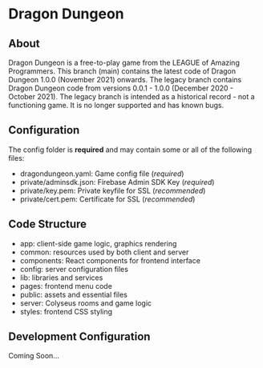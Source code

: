 # Dragon Dungeon

## About

Dragon Dungeon is a free-to-play game from the LEAGUE of Amazing Programmers. This branch (main) contains the latest code of Dragon Dungeon 1.0.0 (November 2021) onwards. The legacy branch contains Dragon Dungeon code from versions 0.0.1 - 1.0.0 (December 2020 - October 2021). The legacy branch is intended as a historical record - not a functioning game. It is no longer supported and has known bugs.

## Configuration

The config folder is **required** and may contain some or all of the following files:

* dragondungeon.yaml: Game config file (*required*)
* private/adminsdk.json: Firebase Admin SDK Key (*required*)
* private/key.pem: Private keyfile for SSL (*recommended*)
* private/cert.pem: Certificate for SSL (*recommended*)

## Code Structure

* app: client-side game logic, graphics rendering
* common: resources used by both client and server
* components: React components for frontend interface
* config: server configuration files
* lib: libraries and services
* pages: frontend menu code
* public: assets and essential files
* server: Colyseus rooms and game logic
* styles: frontend CSS styling

## Development Configuration

Coming Soon...